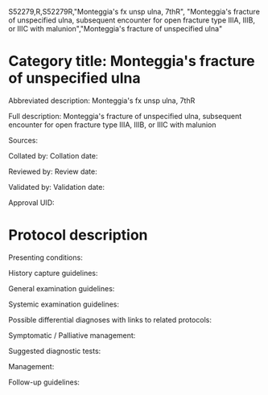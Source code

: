 S52279,R,S52279R,"Monteggia's fx unsp ulna, 7thR", "Monteggia's fracture of unspecified ulna, subsequent encounter for open fracture type IIIA, IIIB, or IIIC with malunion","Monteggia's fracture of unspecified ulna"
# Category title: Monteggia's fracture of unspecified ulna

Abbreviated description: Monteggia's fx unsp ulna, 7thR

Full description: Monteggia's fracture of unspecified ulna, subsequent encounter for open fracture type IIIA, IIIB, or IIIC with malunion

Sources:

Collated by:
Collation date:

Reviewed by:
Review date:

Validated by:
Validation date:

Approval UID:

# Protocol description

Presenting conditions:

History capture guidelines:

General examination guidelines:

Systemic examination guidelines:

Possible differential diagnoses with links to related protocols:

Symptomatic / Palliative management:

Suggested diagnostic tests:

Management:

Follow-up guidelines:
